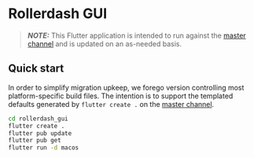 # Rollerdash GUI

> **_NOTE:_** This Flutter application is intended to run against the [master channel](https://github.com/flutter/flutter/wiki/Flutter-build-release-channels#flutters-channels) and is updated on an as-needed basis.

## Quick start

In order to simplify migration upkeep, we forego version controlling most platform-specific build files. The intention is to support the templated defaults generated by `flutter create .` on the [master channel](https://github.com/flutter/flutter/wiki/Flutter-build-release-channels#flutters-channels).

```bash
cd rollerdash_gui
flutter create .
flutter pub update
flutter pub get
flutter run -d macos
```
